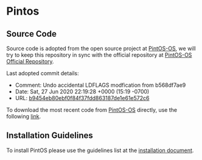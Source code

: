 # Pintos

## Source Code

Source code is adopted from the open source project at [PintOS-OS](https://pintos-os.org/), we will try to keep this repository in sync with the official repository at [PintOS-OS Official Repository](https://pintos-os.org/cgi-bin/gitweb.cgi?p=pintos-anon;a=summary).

Last adopted commit details:

* Comment: Undo accidental LDFLAGS modfication from b568df7ae9
* Date: Sat, 27 Jun 2020 22:19:28 +0000 (15:19 -0700)
* URL: [b9454eb80ebf0f84f37fdd863187de1e61e572c6](https://pintos-os.org/cgi-bin/gitweb.cgi?p=pintos-anon;a=commit;h=b9454eb80ebf0f84f37fdd863187de1e61e572c6)

To download the most recent code from [PintOS-OS](https://pintos-os.org/) directly, use the following [link](https://pintos-os.org/cgi-bin/gitweb.cgi?p=pintos-anon;a=snapshot;h=HEAD).

## Installation Guidelines

To install PintOS please use the guidelines list at the [installation document](Installation.md).

